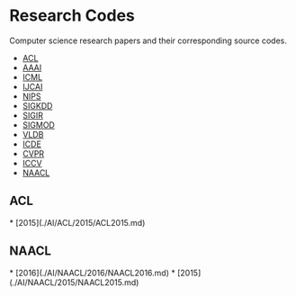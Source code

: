 # Research Codes

Computer science research papers and their corresponding source codes.

- [ACL](#acl)
- [AAAI](#aaai)
- [ICML](#icml)
- [IJCAI](#ijcai)
- [NIPS](#nips)
- [SIGKDD](#sigkdd)
- [SIGIR](#sigir)
- [SIGMOD](#sigmod)
- [VLDB](#vldb)
- [ICDE](#icde)
- [CVPR](#cvpr)
- [ICCV](#iccv)
- [NAACL](#naacl)




<h2 id='acl'>ACL</h2>
* [2015](./AI/ACL/2015/ACL2015.md)

<h2 id='naacl'>NAACL</h2>
* [2016](./AI/NAACL/2016/NAACL2016.md)
* [2015](./AI/NAACL/2015/NAACL2015.md)
